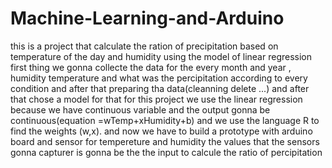 # Machine-Learning-and-Arduino
this is a project that calculate the ration of precipitation based on temperature of the day and humidity using the model of linear regression 
first thing we gonna collecte the data for the every month and year , humidity temperature and what was the percipitation according to every condition
and after that preparing tha data(cleanning delete ...) and after that chose a model for that for this project we use the linear regression because we have continuous variable and the output gonna be continuous(equation =wTemp+xHumidity+b)
and we use the language R to find the weights (w,x).
and now we have to build a prototype with arduino board and sensor for tempereture and humidity the values that the sensors gonna capturer is gonna be the the input to calcule the ratio of percipitation
